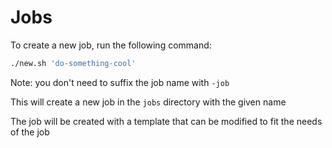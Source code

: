 # Jobs

To create a new job, run the following command:

```bash
./new.sh 'do-something-cool'
```

Note: you don't need to suffix the job name with `-job`

This will create a new job in the `jobs` directory with the given name

The job will be created with a template that can be modified to fit the needs of the job
